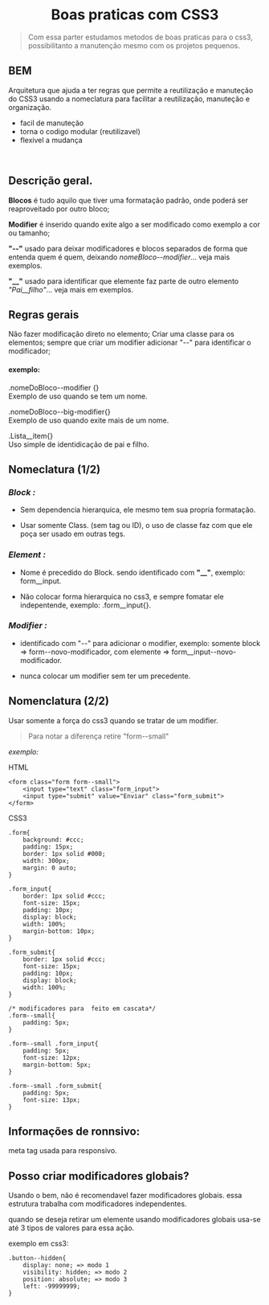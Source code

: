 <h1 align="center">Boas praticas com CSS3</h1>

> Com essa parter estudamos metodos de boas praticas para o css3, possibilitanto a manutenção mesmo com os projetos pequenos.

## BEM

Arquitetura que ajuda a ter regras que permite a reutilização e manuteção do CSS3 usando a nomeclatura para facilitar a reutilização, manuteção e organização.

*   facil de manuteção
*   torna o codigo modular (reutilizavel)
*   flexivel a mudança

<br>

## Descrição geral.

**Blocos** é tudo aquilo que tiver uma formatação padrão, onde poderá ser reaproveitado por outro bloco;

**Modifier** é inserido quando exite algo a ser modificado como exemplo a cor ou tamanho;

**"--"** usado para deixar modificadores e blocos separados de forma que entenda quem é quem, deixando *_nomeBloco--modifier_*... veja mais exemplos.

**"__"** usado para identificar que elemente faz parte de outro elemento *_"Pai__filho"_*... veja mais em exemplos.
## Regras gerais

Não fazer modificação direto no elemento;
Criar uma classe para os elementos;
sempre que criar um modifier adicionar "--" para identificar o modificador;

#### exemplo:

.nomeDoBloco--modifier {}</br>
Exemplo de uso quando se tem um nome.

.nomeDoBloco--big-modifier{} </br>
Exemplo de uso quando exite mais de um nome.

.Lista__item{} </br>
Uso simple de identidicação de pai e filho.


## Nomeclatura (1/2)

### *_Block :_*

-   Sem dependencia hierarquica, ele mesmo tem sua propria formatação.

-   Usar somente Class. (sem tag ou ID), o uso de classe faz com que ele poça ser usado em outras tegs.

### *_Element :_*

-   Nome é precedido do Block. sendo identificado com **"__"**, exemplo: form__input.

-   Não colocar forma hierarquica no css3, e sempre fomatar ele indepentende, exemplo: .form__input{}.

### *_Modifier :_*

-   identificado com "--" para adicionar o modifier, exemplo: somente block => form--novo-modificador, com elemente => form__input--novo-modificador.

- nunca colocar um modifier sem ter um precedente.

## Nomenclatura (2/2)

Usar somente a força do css3 quando se tratar de um modifier.

>Para notar a diferença retire "form--small"

*_exemplo:_*

HTML
```
<form class="form form--small">
    <input type="text" class="form_input">
    <input type="submit" value="Enviar" class="form_submit">
</form>
```

CSS3
```
.form{
    background: #ccc;
    padding: 15px;
    border: 1px solid #000;
    width: 300px;
    margin: 0 auto;
}

.form_input{
    border: 1px solid #ccc;
    font-size: 15px;
    padding: 10px;
    display: block;
    width: 100%;
    margin-bottom: 10px;
}

.form_submit{
    border: 1px solid #ccc;
    font-size: 15px;
    padding: 10px;
    display: block;
    width: 100%;
}

/* modificadores para  feito em cascata*/
.form--small{
    padding: 5px;
}

.form--small .form_input{
    padding: 5px;
    font-size: 12px;
    margin-bottom: 5px;
}

.form--small .form_submit{
    padding: 5px;
    font-size: 13px;
}
```
## Informações de ronnsivo:

meta tag usada para responsivo.
><meta name="viewport" content="width=device-width, initial-scale=1.0, shrink-to-fit=no">

## Posso criar modificadores globais?

Usando o bem, não é recomendavel fazer modificadores globais. essa estrutura trabalha com modificadores independentes. 

quando se deseja retirar um elemente usando modificadores globais usa-se até 3 tipos de valores para essa ação.

exemplo em css3:
```
.button--hidden{
    display: none; => modo 1
    visibility: hidden; => modo 2
    position: absolute; => modo 3
    left: -99999999;
}
```

